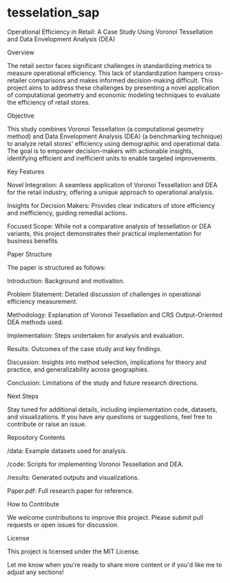 # tesselation_sap
Operational Efficiency in Retail: A Case Study Using Voronoi Tessellation and Data Envelopment Analysis (DEA)

Overview

The retail sector faces significant challenges in standardizing metrics to measure operational efficiency. This lack of standardization hampers cross-retailer comparisons and makes informed decision-making difficult. This project aims to address these challenges by presenting a novel application of computational geometry and economic modeling techniques to evaluate the efficiency of retail stores.

Objective

This study combines Voronoi Tessellation (a computational geometry method) and Data Envelopment Analysis (DEA) (a benchmarking technique) to analyze retail stores' efficiency using demographic and operational data. The goal is to empower decision-makers with actionable insights, identifying efficient and inefficient units to enable targeted improvements.

Key Features

Novel Integration: A seamless application of Voronoi Tessellation and DEA for the retail industry, offering a unique approach to operational analysis.

Insights for Decision Makers: Provides clear indicators of store efficiency and inefficiency, guiding remedial actions.

Focused Scope: While not a comparative analysis of tessellation or DEA variants, this project demonstrates their practical implementation for business benefits.

Paper Structure

The paper is structured as follows:

Introduction: Background and motivation.

Problem Statement: Detailed discussion of challenges in operational efficiency measurement.

Methodology: Explanation of Voronoi Tessellation and CRS Output-Oriented DEA methods used.

Implementation: Steps undertaken for analysis and evaluation.

Results: Outcomes of the case study and key findings.

Discussion: Insights into method selection, implications for theory and practice, and generalizability across geographies.

Conclusion: Limitations of the study and future research directions.

Next Steps

Stay tuned for additional details, including implementation code, datasets, and visualizations. If you have any questions or suggestions, feel free to contribute or raise an issue.

Repository Contents

/data: Example datasets used for analysis.

/code: Scripts for implementing Voronoi Tessellation and DEA.

/results: Generated outputs and visualizations.

Paper.pdf: Full research paper for reference.

How to Contribute

We welcome contributions to improve this project. Please submit pull requests or open issues for discussion.

License

This project is licensed under the MIT License.

Let me know when you’re ready to share more content or if you'd like me to adjust any sections!

